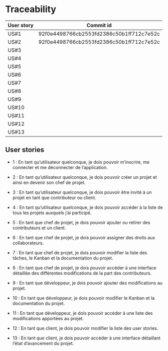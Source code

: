 # Traceability

| User story | Commit id |
| ---------- | --------- |
| US#1 | 92f0e4498766cb2553fd2386c50b1ff712c7e52c |
| US#2 | 92f0e4498766cb2553fd2386c50b1ff712c7e52c |
| US#3 | |
| US#4 | |
| US#5 | |
| US#6 | |
| US#7 | |
| US#8 | |
| US#9 | |
| US#10 | |
| US#11 | |
| US#12 | |
| US#13 | |

## User stories
* 1 : En tant qu’utilisateur quelconque, je dois pouvoir m’inscrire, me connecter et me déconnecter de l’application.
* 2 : En tant qu’utilisateur quelconque, je dois pouvoir créer un projet et ainsi en devenir son chef de projet.
* 3 : En tant qu’utilisateur quelconque, je dois pouvoir être invité à un projet en tant que contributeur ou client.
* 4 : En tant qu’utilisateur quelconque, je dois pouvoir accéder à la liste de tous les projets auxquels j’ai participé.

* 5 : En tant que chef de projet, je dois pouvoir ajouter ou retirer des contributeurs et un client.
* 6 : En tant que chef de projet, je dois pouvoir assigner des droits aux collaborateurs.
* 7 : En tant que chef de projet, je dois pouvoir modifier la liste des tâches, le Kanban et la documentation du projet.
* 8 : En tant que chef de projet, je dois pouvoir accéder à une interface détaillée des différentes modifications de la part des contributeurs.

* 9 : En tant que développeur, je dois pouvoir ajouter des modifications au projet.
* 10 : En tant que développeur, je dois pouvoir modifier le Kanban et la documentation du projet.
* 11 : En tant que développeur, je dois pouvoir accéder à une liste des modifications apportées au projet.

* 12 : En tant que client, je dois pouvoir modifier la liste des user stories.
* 13 : En tant que client, je dois pouvoir accéder à une interface détaillant l’état d’avancement du projet.
